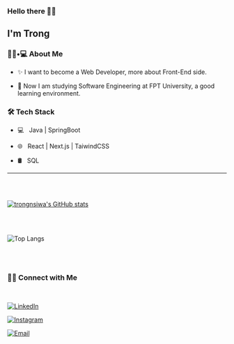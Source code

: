 ### Hello there 👋👋<h2> I'm Trong</h2>

<h3> 👨🏻•💻 About Me </h3>

- ✨ I want to become a Web Developer, more about Front-End side.

- 🏫 Now I am studying Software Engineering at FPT University, a good learning environment.

<h3>🛠 Tech Stack</h3>

- 💻 &nbsp; Java | SpringBoot

- 🌐 &nbsp; React | Next.js | TaiwindCSS

- 🛢 &nbsp; SQL

<hr>

<br/><br/>

[![trongnsiwa's GitHub stats](https://github-readme-stats.vercel.app/api?username=trongnsiwa&theme=gotham&show_icons=true)](https://github.com/anuraghazra/github-readme-stats)

<br/><br/>

![Top Langs](https://github-readme-stats.vercel.app/api/top-langs/?username=trongnsiwa&show_icons=true)


<br/><br/>

<h3> 🤝🏻 Connect with Me </h3>

<br>

<p align="center">
 
 <a href="https://www.linkedin.com/in/nguyen-si-trong-792927209/"><img alt="LinkedIn" src="https://img.shields.io/badge/LinkedIn-Nguyen%20Si%20Trong-blue?style=flat-square&logo=linkedin"></a>

<a href="https://www.instagram.com/trong.iwa.79/"><img alt="Instagram" src="https://img.shields.io/badge/Instagram-trong.iwa.79-blue?style=flat-square&logo=instagram"></a>

<a href="mailto:trongnsiwa79@gmail.com"><img alt="Email" src="https://img.shields.io/badge/Email-trongnsiwa79@gmail.com-blue?style=flat-square&logo=gmail"></a>

</p>

